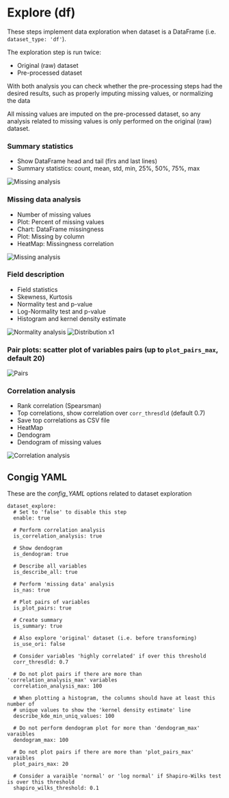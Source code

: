 
# Explore (df)

These steps implement data exploration when dataset is a DataFrame (i.e. `dataset_type: 'df'`).

The exploration step is run twice:

- Original (raw) dataset
- Pre-processed dataset

With both analysis you can check whether the pre-processing steps had the desired results, such as properly imputing missing values, or normalizing the data

All missing values are imputed on the pre-processed dataset, so any analysis related to missing values is only performed on the original (raw) dataset.


### Summary statistics

- Show DataFrame head and tail (firs and last lines)
- Summary statistics: count, mean, std, min, 25%, 50%, 75%, max

![Missing analysis](img/summary_stats.png)

### Missing data analysis

- Number of missing values
- Plot: Percent of missing values
- Chart: DataFrame missingness
- Plot: Missing by column
- HeatMap: Missingness correlation

![Missing analysis](img/missing_analysis.png)

### Field description

- Field statistics
- Skewness, Kurtosis
- Normality test and p-value
- Log-Normality test and p-value
- Histogram and kernel density estimate

![Normality analysis](img/normality_test.png)
![Distribution x1](intro/logml_plots/dataset_explore.transformed.Distribution_x1.png)

### Pair plots: scatter plot of variables pairs (up to `plot_pairs_max`, default 20)

![Pairs](intro/logml_plots/dataset_explore.transformed.Pairs.png)

### Correlation analysis

- Rank correlation (Spearsman)
- Top correlations, show correlation over `corr_thresdld` (default 0.7)
- Save top correlations as CSV file
- HeatMap
- Dendogram
- Dendogram of missing values

![Correlation analysis](img/corr_analysis.png)

## Congig YAML

These are the *config_YAML* options related to dataset exploration

```
dataset_explore:
  # Set to 'false' to disable this step
  enable: true

  # Perform correlation analysis
  is_correlation_analysis: true

  # Show dendogram
  is_dendogram: true

  # Describe all variables
  is_describe_all: true

  # Perform 'missing data' analysis
  is_nas: true

  # Plot pairs of variables
  is_plot_pairs: true

  # Create summary
  is_summary: true

  # Also explore 'original' dataset (i.e. before transforming)
  is_use_ori: false

  # Consider variables 'highly correlated' if over this threshold
  corr_thresdld: 0.7

  # Do not plot pairs if there are more than 'correlation_analysis_max' variables
  correlation_analysis_max: 100

  # When plotting a histogram, the columns should have at least this number of
  # unique values to show the 'kernel density estimate' line
  describe_kde_min_uniq_values: 100

  # Do not perform dendogram plot for more than 'dendogram_max' varaibles
  dendogram_max: 100

  # Do not plot pairs if there are more than 'plot_pairs_max' varaibles
  plot_pairs_max: 20

  # Consider a varaible 'normal' or 'log normal' if Shapiro-Wilks test is over this threshold
  shapiro_wilks_threshold: 0.1
```

